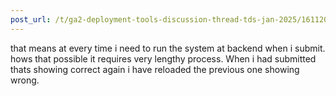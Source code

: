 ```yaml
---
post_url: /t/ga2-deployment-tools-discussion-thread-tds-jan-2025/161120/67
---
```

that means at every time i need to run the system at backend when i submit. hows that possible it requires very lengthy process. When i had submitted thats showing correct again i have reloaded the previous one showing wrong.